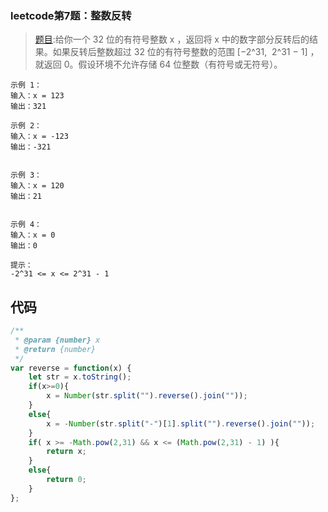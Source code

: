 ### leetcode第7题：整数反转

> [题目](https://leetcode-cn.com/problems/reverse-integer/submissions/):给你一个 32 位的有符号整数 x ，返回将 x 中的数字部分反转后的结果。如果反转后整数超过 32 位的有符号整数的范围 [−2^31,  2^31 − 1] ，就返回 0。假设环境不允许存储 64 位整数（有符号或无符号）。


    示例 1：
    输入：x = 123
    输出：321

    示例 2：
    输入：x = -123
    输出：-321


    示例 3：
    输入：x = 120
    输出：21


    示例 4：
    输入：x = 0
    输出：0

    提示：
    -2^31 <= x <= 2^31 - 1

## 代码

``` Javascript
/**
 * @param {number} x
 * @return {number}
 */
var reverse = function(x) {
    let str = x.toString();
    if(x>=0){
        x = Number(str.split("").reverse().join(""));
    }
    else{
        x = -Number(str.split("-")[1].split("").reverse().join(""));
    }
    if( x >= -Math.pow(2,31) && x <= (Math.pow(2,31) - 1) ){
        return x;
    }
    else{
        return 0;
    }
};
```